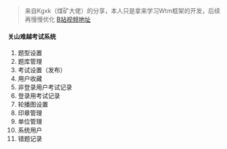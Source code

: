 ﻿> 来自Kgxk（煤矿大佬）的分享，本人只是拿来学习Wtm框架的开发，后续再慢慢优化
[B站视频地址](https://www.bilibili.com/video/BV1dA411a7Ez?spm_id_from=333.337.search-card.all.click)

#### 关山难越考试系统

1. 题型设置
1. 题库管理
1. 考试设置（发布）
1. 用户收藏
1. 非登录用户考试记录
1. 登录用考试记录
1. 轮播图设置
1. 印章管理
1. 单位管理
1. 系统用户
1. 错题记录
